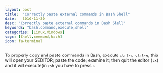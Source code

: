 ```yaml
---
layout: post
title:  "Correctly paste external commands in Bash Shell"
date:   2016-11-20
desc: "Correctly paste external commands in Bash Shell"
keywords: "bash,command,execute,shell"
categories: [Linux,Windows]
tags: [Shell,command,bash]
icon: fa-terminal
---
```


To properly copy and paste commands in Bash, execute ```ctrl-x ctrl-e```, this will open your $EDITOR; paste the code; examine it; then quit the editor (```:x```) and it will execute(in ```zsh``` you have to press <ENTER>).

